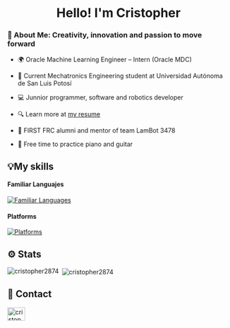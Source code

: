 <h1 align="center"> Hello! I'm Cristopher </h1>
<h3>👋 About Me: Creativity, innovation and passion to move forward</h3>

- 🌍 Oracle Machine Learning Engineer – Intern (Oracle MDC)

- 📘 Current Mechatronics Engineering student at Universidad Autónoma de San Luis Potosí

- 💻 Junnior programmer, software and robotics developer

- 🔍 Learn more at [my resume](https://github.com/Cristopher2874/Cristopher2874/edit/main/README.md)

- 🤖 FIRST FRC alumni and mentor of team LamBot 3478

- 🎼 Free time to practice piano and guitar

<h2>💡My skills</h2>

#### Familiar Languajes
[![Familiar Languages](https://skillicons.dev/icons?i=cpp,py,java,js,latex)](https://skillicons.dev)

#### Platforms
[![Platforms](https://skillicons.dev/icons?i=arduino,react,flutter,git,opencv,sklearn,html,css,vite,vscode)](https://skillicons.dev)

<h2>⚙️ Stats</h2>


<p><img align="left" src="https://github-readme-stats.vercel.app/api/top-langs?username=cristopher2874&show_icons=true&locale=en&layout=compact&theme=tokyonight" alt="cristopher2874" /></p>

<p>&nbsp;<img align="center" src="https://github-readme-stats.vercel.app/api?username=cristopher2874&show_icons=true&locale=en&theme=tokyonight" alt="cristopher2874" /></p>

<h2>📲 Contact</h2>
<a href="https://www.linkedin.com/in/cristopherhdz/" target="blank"><img align="center" src="https://raw.githubusercontent.com/rahuldkjain/github-profile-readme-generator/master/src/images/icons/Social/linked-in-alt.svg" alt="cristopher_2874" height="30" width="40" /></a>
